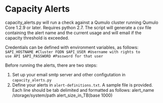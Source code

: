 # Capacity Alerts

capacity_alerts.py will run a check against a Qumulo cluster running Qumulo Core 1.2.9 or later. Requires python 2.7. 
The script will generate a csv file containing the alert name and the current usage and will email if the capacity threshold is exceeded.

Credentials can be defined with environment variables, as follows:
<code>
$API_HOSTNAME   #Cluster FQDN
$API_USER       #Username with rights to use API
$API_PASSWORD   #Password for that user
</code>

Before running the alerts, there are two steps:

1. Set up your email smtp server and other configutation in <code>capacity_alerts.py</code>
2. Define your alerts in <code>alert-definitions.txt</code>. A sample file is provided. Each line should be tab delimited and formatted as follows: 
alert_name  /storage/system/path    alert_size_in_TB(base 1000)
